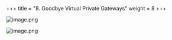 +++
title = "8. Goodbye Virtual Private Gateways"
weight = 8
+++


![image.png](/images/008-viii-clean-it-up/40-317166-image.png)


![image.png](/images/008-viii-clean-it-up/40-965990-image.png)


